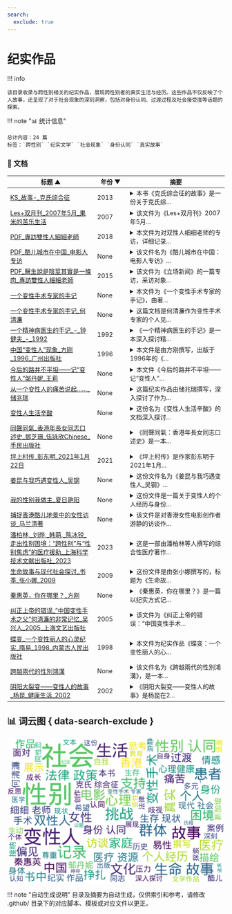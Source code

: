 ```yaml
---
search:
  exclude: true
---
```


# 纪实作品


!!! info

    该目录收录与跨性别相关的纪实作品，展现跨性别者的真实生活与经历。这些作品不仅反映了个人故事，还呈现了对于社会现象的深刻洞察，包括对身份认同、过渡过程及社会接受度等话题的探索。



!!! note "📊 统计信息"

    总计内容：24 篇
    标签：`跨性别` `纪实文学` `社会现象` `身份认同` `真实故事`



### 📄 文档

<table>
<thead><tr>
<th style="width: 40%" data-sortable="true" data-sort-direction="asc" data-sort-type="text">标题 ▲</th>
<th style="width: 15%" data-sortable="true" data-sort-direction="desc" data-sort-type="year">年份 ▼</th>
<th style="width: 45%">摘要</th>
</tr></thead>
<tbody>
<tr data-name="KS_故事-_克氏综合征" data-year="2013" data-date="2024-10-29 07:17:11">
                <td><a href="KS_故事-_克氏综合征_page" class="md-button">KS_故事-_克氏综合征</a></td>
                <td class="year-cell">2013</td>
                <td class="description-cell"><details>
                    <summary>本书《克氏综合征的故事》是一份关于克氏综...</summary>
                    <div class="description">
                        本书《克氏综合征的故事》是一份关于克氏综合征（Klinefelter Syndrome，KS）患者及其家属的详尽信息指南。由Iain W McKinlay编纂的这本书为克氏综合征患者、家属、医疗工作者和公众提供了对该病症的基础知识、症状表现、影响、及医学干预的全面介绍。内容涵盖克氏综合征的遗传机制、临床表现、心理影响、医疗资源、患者故事、研究进展等，甚至包括对克氏综合征的社会认知和法律政策等方面的探讨。书中强调，克氏综合征患者并不孤单，号召公众关注与支持这一特殊群体。同时，书中还穿插着来自医学专家的观点与建议，以及志愿者们的努力与奉献。通过详细的讨论，读者可以了解到患者往往面临的生理和心理挑战，以及应对这些挑战的可能途径。更有助于克氏综合征患者及其家庭了解到如何在生活中寻找支持和信息的资源。
                        <br>年份：2013
                        <br>收录日期：2024-10-29 07:17:11
                    </div>
                </details></td>
            </tr>
<tr data-name="Les+双月刊_2007年5月_果米的苦乐生活" data-year="2007" data-date="2024-11-23 03:16:28">
                <td><a href="Les+双月刊_2007年5月_果米的苦乐生活_page" class="md-button">Les+双月刊_2007年5月_果米的苦乐生活</a></td>
                <td class="year-cell">2007</td>
                <td class="description-cell"><details>
                    <summary>该文件为《Les+双月刊》2007年5月...</summary>
                    <div class="description">
                        该文件为《Les+双月刊》2007年5月刊的PDF文档，主要探讨了与女性同性恋（拉拉）、跨性别及多元性别相关的生活、情感与社会活动。内容涵盖了多个主题，包括人物访谈、社会运动、文化活动和相关法律政策等，旨在记录女性同性恋者的生活状态与挑战。该期刊特定地介绍了参与《Les+》工作的成员果米的个人经历，包括她在杂志发放中面临的艰辛与快乐，努力提高女性同性恋者的可见性和团体凝聚力。文章提到从网络生成的拉拉社群如何逐渐发展成为一个支持与分享的空间，并强调了在社会压力下同性恋者所遭受的精神困扰与旁观者的恐同心理。通过访聊与个人叙述，体现了拉拉群体的多样性与他们对于社会认可与爱情的向往。
                        <br>年份：2007
                        <br>收录日期：2024-11-23 03:16:28
                    </div>
                </details></td>
            </tr>
<tr data-name="PDF_專訪雙性人細細老師" data-year="2018" data-date="2024-11-07 19:25:09">
                <td><a href="PDF_專訪雙性人細細老師_page" class="md-button">PDF_專訪雙性人細細老師</a></td>
                <td class="year-cell">2018</td>
                <td class="description-cell"><details>
                    <summary>本文件为对双性人细细老师的专访，详细记录...</summary>
                    <div class="description">
                        本文件为对双性人细细老师的专访，详细记录了她的成长经历、身份认同及面临的挑战。细细老师（本名陆月明）从小到大经历了多次医疗手术，因医生误判断其性别，导致她在儿童时期便被迫接受了一系列身体上的改造。在访谈中，她描述了自己出生时医生无法判断性别的情形，以及在接受手术过程中所经历的痛苦与挣扎。她指出，香港的医疗系统对双性人缺乏理解，常将其视为病理化的个体，强迫其选择性别，这使得双性人的人生充满困惑与痛苦。尽管经历重重困难，细细老师坚韧不拔，现任注册中医、注册社工及临床催眠治疗师，她还积极参与双性人支援组织的工作，帮助他人并呼吁社会对双性人群体的理解和接受。访谈中，她表达了希望双性人能得到尊重和基本人权的愿望，向社会传达双性人并非病态特殊。如细细老师所言：“与他人的目光与朋辈欺凌确是很难受，但我希望仍在暗处的双性人知道他们并不孤单。”
                        <br>年份：2018
                        <br>收录日期：2024-11-07 19:25:09
                    </div>
                </details></td>
            </tr>
<tr data-name="PDF_酷儿城市在中国_电影人专访" data-year="None" data-date="2024-11-07 18:55:23">
                <td><a href="PDF_酷儿城市在中国_电影人专访_page" class="md-button">PDF_酷儿城市在中国_电影人专访</a></td>
                <td class="year-cell">None</td>
                <td class="description-cell"><details>
                    <summary>该文件名为《酷儿城市在中国：电影人专访》...</summary>
                    <div class="description">
                        该文件名为《酷儿城市在中国：电影人专访》，是关于中国电影人如何在酷儿文化中探索和表达自身身份的纪实作品。文中通过对多位电影人的深入访谈，揭示了他们在创作过程中的思想历程以及面对社会偏见时的挑战与坚持。作品中涉及了跨性别和酷儿群体在中国社会中的生存现状，讲述了这些电影人如何通过艺术来发声和影响社会对性别多样性的理解。

文中有诸如“我的电影不仅是个人的故事，更是整个群体的声音”的表述，展现了电影人在创作中体现的使命感。这部作品不仅描绘了各位电影人的创作经历，也反映了他们对性别认同与社会接受度之间矛盾的深刻思考。
                        <br>年份：None
                        <br>收录日期：2024-11-07 18:55:23
                    </div>
                </details></td>
            </tr>
<tr data-name="PDF_醫生說是陰莖其實是一條肉_專訪雙性人細細老師" data-year="2015" data-date="2024-11-07 19:25:31">
                <td><a href="PDF_醫生說是陰莖其實是一條肉_專訪雙性人細細老師_page" class="md-button">PDF_醫生說是陰莖其實是一條肉_專訪雙性人細細老師</a></td>
                <td class="year-cell">2015</td>
                <td class="description-cell"><details>
                    <summary>该文件为《立场新闻》的一篇专访，采访对象...</summary>
                    <div class="description">
                        该文件为《立场新闻》的一篇专访，采访对象为双性人细细老师，详细记录了她的生命故事与过渡经历。细细老师在访谈中分享了自己出生时的性别不确定性，以及如何被社会和医疗体系强迫接受手术，以符合传统的性别角色。她描述了自己在医治过程中遭遇的痛苦与困扰，并坦言自己身体的真实状况与身份认同的挣扎。在她的故事中，双性人在医疗、家庭及社会中面临的困难一一浮现。细细老师还指出，尽管她经历了许多手术，仍然发现自己体内有未发育的子宫，进一步揭示了社会对双性人群体的忽视与偏见。她的经历不仅反映了个人的困境，同时也触及了社会政策对双性人的歧视和缺乏认可。细细老师在访谈中强调了爱和接纳的重要性，并倡导社会应当对双性人及性别多样性有更深入的理解与尊重。
                        <br>年份：2015
                        <br>收录日期：2024-11-07 19:25:31
                    </div>
                </details></td>
            </tr>
<tr data-name="一个变性手术专家的手记" data-year="None" data-date="2024-12-13 05:32:01">
                <td><a href="一个变性手术专家的手记_page" class="md-button">一个变性手术专家的手记</a></td>
                <td class="year-cell">None</td>
                <td class="description-cell"><details>
                    <summary>本文件为《一个变性手术专家的手记》，由著...</summary>
                    <div class="description">
                        本文件为《一个变性手术专家的手记》，由著名变性手术专家何清旅撰写，详细描述了变性手术的医疗过程与社会反响。该文通过记录多位易性癖患者的真实故事，揭示了他们在性别认同上的痛苦经历与追求变性的决心。内容涉及易性癖的医学定义、手术实践的伦理考量，以及手术对患者生活的深远影响。其中，专家亲历的多个手术案例，体现了变性手术在中国的发展历程与挑战。文中还提及了患者们在求医过程中的心理挣扎，他们的信件暴露出社会对跨性别群体的偏见与误解，呼吁社会对于易性癖患者的理解与同情。
                        <br>年份：None
                        <br>收录日期：2024-12-13 05:32:01
                    </div>
                </details></td>
            </tr>
<tr data-name="一个变性手术专家的手记_何清濂" data-year="None" data-date="2024-12-13 05:32:01">
                <td><a href="一个变性手术专家的手记_何清濂_page" class="md-button">一个变性手术专家的手记_何清濂</a></td>
                <td class="year-cell">None</td>
                <td class="description-cell"><details>
                    <summary>这篇文档是何清濂作为变性手术专家的个人见...</summary>
                    <div class="description">
                        这篇文档是何清濂作为变性手术专家的个人见证与感悟，记录了他在进行诸多变性手术后，与患者之间的感人故事和心理历程。文件中提及了易性癖与变性人的困扰，以及社会对他们的偏见和误解。何清濂详细描述了第一位接受手术的变性人秦惠荣的经历，并透过法律和医学的视角探讨了变性手术的复杂性和必要性。他提到许多易性癖患者从小便感到自己的内心与身体相悖，生活在极大的痛苦与绝望中，渴求被理解与接纳。文中不仅介绍了手术的医学过程，还叙述了患者在手术后的新生活，如秦惠荣告别之前的生活，重塑自己及融入社会的挑战。文件也提醒了众多患者在追求变性手术的同时，心理辅导和社会支持的重要性，以及如何在社会环境中找到自己的位置。
                        <br>年份：None
                        <br>收录日期：2024-12-13 05:32:01
                    </div>
                </details></td>
            </tr>
<tr data-name="一个精神病医生的手记_-_钟健夫_-_1992" data-year="1992" data-date="2024-12-13 05:32:01">
                <td><a href="一个精神病医生的手记_-_钟健夫_-_1992_page" class="md-button">一个精神病医生的手记_-_钟健夫_-_1992</a></td>
                <td class="year-cell">1992</td>
                <td class="description-cell"><details>
                    <summary>《一个精神病医生的手记》是一本深入探讨精...</summary>
                    <div class="description">
                        《一个精神病医生的手记》是一本深入探讨精神疾病与性别身份的书籍，由精神病医生钟健夫所著。本书共分为九个章节，涵盖从医院案例到文化背景的多个方面，包括性别认同、性行为的多样性以及精神病患者的真实经历。书中提到了一些令人深思的议题，例如对女乒乓球员的性错位的分析，以及对自认为是女性的男性的描述。

该书详细介绍了患者在精神病院的生活，并对杀人犯罪案例进行探讨，揭示了心理健康与社会规范之间的复杂关系。通过这些故事，作者不仅讲述了患者的痛苦经历，还反映出社会对精神疾病和性别多样性的不理解与偏见，展示了这一领域的法律与道德困境。

书中的附录部分也提供了有关精神病学历史及相关研究的参考资料，使得这一素材对学者、研究者及公众都有很高的参考价值。
                        <br>年份：1992
                        <br>收录日期：2024-12-13 05:32:01
                    </div>
                </details></td>
            </tr>
<tr data-name="中国“变性人”现象_方刚_1996_广州出版社" data-year="1996" data-date="2024-12-13 05:32:01">
                <td><a href="中国“变性人”现象_方刚_1996_广州出版社_page" class="md-button">中国“变性人”现象_方刚_1996_广州出版社</a></td>
                <td class="year-cell">1996</td>
                <td class="description-cell"><details>
                    <summary>本文件是由方刚撰写，出版于1996年的《...</summary>
                    <div class="description">
                        本文件是由方刚撰写，出版于1996年的《变性人现象》一书，主要探讨了中国的变性人群体及其社会处境。文中详细记录了跨性别者的生命故事和过渡经历，揭示了他们在社会、家庭及医疗体系中所面临的挑战与困境。方刚通过对个人案例的引用，展示了变性人如何寻求自我认同，以及在法律和医疗资源方面存在的不足。书中对变性人的社会认知进行了反思，强调社会对性别认同的理解和接受程度对跨性别者生存状况的重要影响。这本书不仅是对当时中国变性人现状的深刻记录，也为后续的学术研究和社会讨论提供了宝贵的第一手资料。
                        <br>年份：1996
                        <br>收录日期：2024-12-13 05:32:01
                    </div>
                </details></td>
            </tr>
<tr data-name="今后的路并不平坦——记“变性人”邹丹妮_王莉" data-year="None" data-date="2024-12-13 05:32:01">
                <td><a href="今后的路并不平坦——记“变性人”邹丹妮_王莉_page" class="md-button">今后的路并不平坦——记“变性人”邹丹妮_王莉</a></td>
                <td class="year-cell">None</td>
                <td class="description-cell"><details>
                    <summary>本文件《今后的路并不平坦——记“变性人”...</summary>
                    <div class="description">
                        本文件《今后的路并不平坦——记“变性人”邹丹妮》由王莉撰写，主要讲述了跨性别者邹丹妮的个人经历和她在社会中所面临的挑战与困境。文本描绘了邹丹妮的生命故事，从她的性别认同的觉醒，到在社会、家庭和医疗体系中所经历的多重压力。作者通过生动的叙述展示了邹丹妮如何勇敢面对歧视与偏见，同时也反映了她对未来的期待与不安。文章中的一些句子深入人心，如邹丹妮表达了对自身身份的渴望与挣扎，以及在转型道路上遇到的种种阻碍。这不仅是一个个体的故事，也是对整个跨性别群体生存现状的真实记录。
                        <br>年份：None
                        <br>收录日期：2024-12-13 05:32:01
                    </div>
                </details></td>
            </tr>
<tr data-name="从一个变性人的痛苦说起……_储兆瑞" data-year="None" data-date="2024-12-13 05:32:01">
                <td><a href="从一个变性人的痛苦说起……_储兆瑞_page" class="md-button">从一个变性人的痛苦说起……_储兆瑞</a></td>
                <td class="year-cell">None</td>
                <td class="description-cell"><details>
                    <summary>这篇纪实作品由储兆瑞撰写，深入探讨了作为...</summary>
                    <div class="description">
                        这篇纪实作品由储兆瑞撰写，深入探讨了作为变性人所经历的种种痛苦与挑战。文中以第一人称视角，生动描绘了作者的生命故事，包括自我认同的挣扎、社会偏见的冲击及在变性过程中面临的种种困难。作者详细回忆了过渡过程中的心路历程，特别是面对社会与家庭的反应、心理上的孤独与挣扎，以及对于身体和身份的自我认同。作品还充满了对人性和情感的反思，展现了变性人面临的心理困境与生存斗争。通过个人经历，作者希望引发社会对跨性别群体的理解与关注，并呼吁更多人能够对这群体给予支持与尊重。
                        <br>年份：None
                        <br>收录日期：2024-12-13 05:32:01
                    </div>
                </details></td>
            </tr>
<tr data-name="变性人生活辛酸" data-year="None" data-date="2024-12-13 05:32:01">
                <td><a href="变性人生活辛酸_page" class="md-button">变性人生活辛酸</a></td>
                <td class="year-cell">None</td>
                <td class="description-cell"><details>
                    <summary>这份名为《变性人生活辛酸》的文档深入探讨...</summary>
                    <div class="description">
                        这份名为《变性人生活辛酸》的文档深入探讨了跨性别个体的生活经历与艰辛。文中呈现了一段惊险的历程，主人公经历了法律困境、家庭挑战与社会偏见。文中提及，主角在经历困难后与其心爱的小猫“萨里”结成伴侣，并进行了象征性的婚礼，反映出其在面对社会压力与个人身份认同的复杂感受。此文档中，作者通过讲述具体的故事和人物来揭示变性人在现代社会中的艰辛境遇，包括相关的法律和社交障碍，强调了变性人群体所面对的就业歧视和社会排斥现象。整体上，这份文档不仅提供了生动的个案研究，同时也为理解跨性别者的生活现状提供了重要的视角。
                        <br>年份：None
                        <br>收录日期：2024-12-13 05:32:01
                    </div>
                </details></td>
            </tr>
<tr data-name="同聲同氣_香港年長女同志口述史_鄧芝珊_伍詠欣Chinese_手民出版社" data-year="None" data-date="2024-12-13 05:32:01">
                <td><a href="同聲同氣_香港年長女同志口述史_鄧芝珊_伍詠欣Chinese_手民出版社_page" class="md-button">同聲同氣_香港年長女同志口述史_鄧芝珊_伍詠欣Chinese_手民出版社</a></td>
                <td class="year-cell">None</td>
                <td class="description-cell"><details>
                    <summary>《同聲同氣：香港年長女同志口述史》是一本...</summary>
                    <div class="description">
                        《同聲同氣：香港年長女同志口述史》是一本记录了多位香港年长女同志生活和过渡经历的纪实作品。书中通过阿安和阿宝等人的生命故事，展示了她们从青春到老年的爱情与孤独、奋斗与牺牲，讨论了跨性别与女性主义在香港社会中的地位与挑战。作品中阿安出生于1958年，成长于文化氛围浓厚的香港，经历了许多与性同恋相关的社会禁忌与个人情感的纠葛，以及在传统家庭中的挣扎。她的故事为我们呈现了女同志在历史变迁中的记忆及身份认同的问题。而阿宝作为一位跨越不同年代与社会环境的女性，通过她与其他女性的恋爱经历，探讨了爱情与社会对女性及其性向的期待和压力。书中不仅展示了个人的成长与情感，还有港英政府对同性恋的法律政策的变化及其对群体生存状况的影响。
                        <br>年份：None
                        <br>收录日期：2024-12-13 05:32:01
                    </div>
                </details></td>
            </tr>
<tr data-name="坪上村传_彭东明_2021年1月22日" data-year="2021" data-date="2024-11-23 03:59:33">
                <td><a href="坪上村传_彭东明_2021年1月22日_page" class="md-button">坪上村传_彭东明_2021年1月22日</a></td>
                <td class="year-cell">2021</td>
                <td class="description-cell"><details>
                    <summary>《坪上村传》是作家彭东明于2021年1月...</summary>
                    <div class="description">
                        《坪上村传》是作家彭东明于2021年1月22日出版的长篇小说，该小说通过传记的方式描绘一个村庄的历史与现状，意在为本土文化的传承与发扬贡献力量。彭东明在书中记录了村庄中普通人如村支书老万、长贵及他的六个孩子等人的生活故事，体现了他们在现代转型社会中所承受的种种困境与挑战。通过真实生活的细腻描绘，作者不仅关照了历史，也反映了乡村教育扶贫的现状与困境，让读者感受到乡村教育对未来的重要性。小说在结构上包含了八个篇章，总字数达26万，字里行间透露着彭东明对农村教育以及农耕文明的深刻思考与细腻观察。该书还交织了诸多乡村故事与文化资源，展示出对当地历史及人文关怀的深刻理解。
                        <br>年份：2021
                        <br>收录日期：2024-11-23 03:59:33
                    </div>
                </details></td>
            </tr>
<tr data-name="姜昆与我巧遇变性人_吴钢" data-year="None" data-date="2024-12-13 05:32:01">
                <td><a href="姜昆与我巧遇变性人_吴钢_page" class="md-button">姜昆与我巧遇变性人_吴钢</a></td>
                <td class="year-cell">None</td>
                <td class="description-cell"><details>
                    <summary>这份文件名为《姜昆与我巧遇变性人_吴钢》...</summary>
                    <div class="description">
                        这份文件名为《姜昆与我巧遇变性人_吴钢》，内容为一篇纪实作品，结合了个人经历与新加坡特殊的社会文化现象。作者通过与一位变性人小蓝的偶然相遇，深入探讨了新加坡华人社会中的性别认同与文化冲突。文本描绘了新加坡的多元文化环境，特别是涉及华人的生活方式。文章中提到的小蓝表明了转变过程中的身体与心理变化，以及在社会中作为“人妖”所面临的现状，既有对外界的适应与反抗，也涉及到对自身身份认同的追寻。作者在描述中融合了新加坡的社会政策、经济现象及个体生命故事，带读者了解了在异国其境中，华人如何创造出一片生存的天地。文中提到的“小蓝的当铺”，映射出社会底层人们的生存状态，同时对新加坡的景观及人际关系具有无可替代的观察与思考。
                        <br>年份：None
                        <br>收录日期：2024-12-13 05:32:01
                    </div>
                </details></td>
            </tr>
<tr data-name="我的性别我做主_夏日艳阳" data-year="None" data-date="2024-12-13 05:32:01">
                <td><a href="我的性别我做主_夏日艳阳_page" class="md-button">我的性别我做主_夏日艳阳</a></td>
                <td class="year-cell">None</td>
                <td class="description-cell"><details>
                    <summary>这份文件是一篇关于变性人的个人经历与身份...</summary>
                    <div class="description">
                        这份文件是一篇关于变性人的个人经历与身份认同的纪实作品，讲述了刘晓晶的成长故事及其变性手术的经历。刘晓晶从小就感受到性别认同的冲突，她在家人支持下勇敢追求自己的真实身份。在接受了变性手术后，刘晓晶从一个生理上的男性成功转变为女性，她的身体和心理都经历了深刻的蜕变。文件中不仅展示了她在手术过程中的痛苦经历，还提到她参与的变性人美丽大赛以及所获奖项，说明了她在社会中的转变与接受度。文本还探讨了社会对变性人与人妖、同性恋、异装癖等的不同理解，试图厘清各者之间的区别。整份文件不仅反映个人的生存现状，也引发对跨性别群体在社会中地位的思考。
                        <br>年份：None
                        <br>收录日期：2024-12-13 05:32:01
                    </div>
                </details></td>
            </tr>
<tr data-name="捕捉香港酷儿地景中的女性访谈_马兰清著" data-year="None" data-date="2024-11-23 02:56:13">
                <td><a href="捕捉香港酷儿地景中的女性访谈_马兰清著_page" class="md-button">捕捉香港酷儿地景中的女性访谈_马兰清著</a></td>
                <td class="year-cell">None</td>
                <td class="description-cell"><details>
                    <summary>该文件是对香港女性电影创作者游静的访谈作...</summary>
                    <div class="description">
                        该文件是对香港女性电影创作者游静的访谈作品，主要探讨她的影片《好郁》的创作背景及影响。游静的《好郁》是第一部从女性主义视角出发，聚焦于香港女同性恋生活的叙事电影。在访谈中，游静分享了她的电影制作经历，包括她如何从英国教育体系中受到影响，如何发现自己的性取向，以及面对电影行业中存在的性别与性取向的偏见。她也谈及了在影片制作中面临的挑战，如审查制度对作品自由表达的压制，以及香港社会对同性恋议题的接受程度与变化。游静强调了电影不仅是个人创作，也是对社会环境的反思，展示了在一个空间狭小且充满矛盾的城市中，女性之间情感交流和身份认同的重要性。访谈清楚地描绘出游静如何通过自己的作品探索历史、文化和阶级关系，特别是在香港的社会脉络中展现LGBTQ群体的真实经历與生存状况。
                        <br>年份：None
                        <br>收录日期：2024-11-23 02:56:13
                    </div>
                </details></td>
            </tr>
<tr data-name="潘柏林,_刘烨,_韩萌,_陈冰锐_走出性别困境：“跨性别”与“性别焦虑”的医疗援助_上海科学技术文献出版社_2023" data-year="2023" data-date="2024-12-13 05:32:01">
                <td><a href="潘柏林,_刘烨,_韩萌,_陈冰锐_走出性别困境：“跨性别”与“性别焦虑”的医疗援助_上海科学技术文献出版社_2023_page" class="md-button">潘柏林,_刘烨,_韩萌,_陈冰锐_走出性别困境：“跨性别”与“性别焦虑”的医疗援助_上海科学技术文献出版社_2023</a></td>
                <td class="year-cell">2023</td>
                <td class="description-cell"><details>
                    <summary>这是一部由潘柏林等人撰写的综合性医疗著作...</summary>
                    <div class="description">
                        这是一部由潘柏林等人撰写的综合性医疗著作，主要聚焦于跨性别者在面对性别焦虑时所需的医疗支持和服务。书中详细论述了跨性别者的心理、生理、生存现状和法律政策，强调了医疗支持对他们的重要性，并介绍了跨性别医疗的流程和所面临的挑战。特别是对跨性别青少年的青春期抑制治疗，作者指出其能够暂时缓解性别焦虑，并给予青少年必要的探索时间。书中还涉及了如何在家庭和社会环境中接纳跨性别者，以及家长需要如何理解和支持他们的孩子。这本书不仅为医务人员提供了专业知识，也为跨性别者及其家庭提供了必要的心理支持和理解。
                        <br>年份：2023
                        <br>收录日期：2024-12-13 05:32:01
                    </div>
                </details></td>
            </tr>
<tr data-name="生命故事与现代社会探讨_书季_张小娜_2009" data-year="2009" data-date="2024-11-23 02:23:38">
                <td><a href="生命故事与现代社会探讨_书季_张小娜_2009_page" class="md-button">生命故事与现代社会探讨_书季_张小娜_2009</a></td>
                <td class="year-cell">2009</td>
                <td class="description-cell"><details>
                    <summary>这份文件是由张小娜撰写的，标题为《生命故...</summary>
                    <div class="description">
                        这份文件是由张小娜撰写的，标题为《生命故事与现代社会探讨》，发表于2009年，属于文学作品和艺术创作范畴。文件内容涵盖了生命故事、个人经历以及与现代社会互动的思考，逐渐阐述了在现代社会中面临的多元性别挑战和生活体验。文章中引用了各种文化与思想，对跨性别及多元性别问题展开了深入探讨，涉及了个人感受与社会环境的碰撞，例如通过生活细节描绘了个体情感与社会认知之间的关系。记录了一些对话和故事片段，反映了在现代社会中生存的复杂性，充满了对生活哲理的思考和个人对多元性的承认。
                        <br>年份：2009
                        <br>收录日期：2024-11-23 02:23:38
                    </div>
                </details></td>
            </tr>
<tr data-name="秦惠英，你在哪里？_方刚" data-year="None" data-date="2024-12-13 05:32:01">
                <td><a href="秦惠英，你在哪里？_方刚_page" class="md-button">秦惠英，你在哪里？_方刚</a></td>
                <td class="year-cell">None</td>
                <td class="description-cell"><details>
                    <summary>《秦惠英，你在哪里？》是一篇以纪实方式记...</summary>
                    <div class="description">
                        《秦惠英，你在哪里？》是一篇以纪实方式记录中国首位变性人秦惠英的生平与过渡经历的文档。文件详细叙述了秦惠英的求学经历、对自己性别认同的探索、以及在进行变性手术后的生活挑战。文本指出，秦惠英自小在一个农民家庭长大，并在复旦大学完成学业，期间逐渐觉醒对性别认同的渴望。她经历了重大的心理挣扎和社会压力，同时也勇敢地决定向社会公布自己的身份，成为变性人的代表之一。

文件中提到，秦惠英在变性手术前后面临家庭、社会和职场的多重压力，而她的自我曝光不仅是个人的选择，也是希望能为更多易性癖者带来社会的理解与支持。秦惠英的真实经历反映了当时中国社会对变性人和易性癖者的偏见与歧视，记录了她在追求身份认同和社会接纳过程中的艰辛与坚韧。
                        <br>年份：None
                        <br>收录日期：2024-12-13 05:32:01
                    </div>
                </details></td>
            </tr>
<tr data-name="纠正上帝的错误_“中国变性手术之父”何清濂的非常记忆_吴兴人_2005_上海文艺出版社" data-year="2005" data-date="2024-12-13 05:32:01">
                <td><a href="纠正上帝的错误_“中国变性手术之父”何清濂的非常记忆_吴兴人_2005_上海文艺出版社_page" class="md-button">纠正上帝的错误_“中国变性手术之父”何清濂的非常记忆_吴兴人_2005_上海文艺出版社</a></td>
                <td class="year-cell">2005</td>
                <td class="description-cell"><details>
                    <summary>该文件为《纠正上帝的错误：“中国变性手术...</summary>
                    <div class="description">
                        该文件为《纠正上帝的错误：“中国变性手术之父”何清濂的非常记忆》，由吴兴人于2005年出版，隶属于上海文艺出版社。内容涉及了何清濂医生的个人经历和在变性手术领域的贡献，生动地记录了变性人群体在中国所面临的挑战与困境。书中以何清濂的视角，揭示了医疗界如何看待跨性别者的身体和身份，回顾了多年来的医患关系，以及他在推动相关医疗技术和法律政策方面所做的努力。作品还结合社会背景、个人故事和真实案例，向读者展示了跨性别者的生存现状和内心挣扎，是一部重要的文献和真实记录，值得关注和反思。
                        <br>年份：2005
                        <br>收录日期：2024-12-13 05:32:01
                    </div>
                </details></td>
            </tr>
<tr data-name="蝶变_一个变性丽人的心灵纪实_隋易_1998_内蒙古人民出版社" data-year="1998" data-date="2024-12-13 05:32:01">
                <td><a href="蝶变_一个变性丽人的心灵纪实_隋易_1998_内蒙古人民出版社_page" class="md-button">蝶变_一个变性丽人的心灵纪实_隋易_1998_内蒙古人民出版社</a></td>
                <td class="year-cell">1998</td>
                <td class="description-cell"><details>
                    <summary>本文件为纪实作品《蝶变：一个变性丽人的心...</summary>
                    <div class="description">
                        本文件为纪实作品《蝶变：一个变性丽人的心灵纪实》，由隋易撰写，出版于1998年，由内蒙古人民出版社出版。该书详细记录了一位跨性别女性的生命故事与心灵变化，描绘了她在性别认同过渡过程中的挣扎与成长。书中通过真实的生活记录，展示了跨性别者在家庭、社会以及自身内心深处所面临的挑战与困境，展现了强烈的个体性与情感深度。隋易通过如诗的语言生动地描绘了主人公的心路历程和对自我的探索，提供了对跨性别议题的深入思考与理解，尤其是女性身份的重构以及社会对这一身份的认知偏差。本书不仅是对个人经历的记录，也是对跨性别群体共同经历与生存现状的反思与呼吁。
                        <br>年份：1998
                        <br>收录日期：2024-12-13 05:32:01
                    </div>
                </details></td>
            </tr>
<tr data-name="跨越兩代的性別鴻溝" data-year="None" data-date="2024-11-02 02:44:58">
                <td><a href="跨越兩代的性別鴻溝_page" class="md-button">跨越兩代的性別鴻溝</a></td>
                <td class="year-cell">None</td>
                <td class="description-cell"><details>
                    <summary>该文件名为《跨越兩代的性別鴻溝》，是一本...</summary>
                    <div class="description">
                        该文件名为《跨越兩代的性別鴻溝》，是一本针对跨性别者及其家庭关系的纪实性作品，深刻探讨了跨性别子女和父母之间的沟通障碍及情感认知。书中通过问卷调查的形式，记录了数十位跨性别子女及其家长的亲身经历与心路历程，内容涵盖他们对性别认同的思考、对过渡过程的应对及家庭关系的影响。文中不仅探讨了子女如何面对自身性别身份的挣扎，也呈现了父母对性别认同的理解与接受过程的挑战。书中多次提到跨性别子女希望能得到更多的理解与支持，同时也希望家长能够耐心倾听、信任和尊重他们的感受。记录中的一句话“期待踏上蛻变之路的同時，卻往往被父母的不理解和否定冲击得七零八落”，反映出许多跨性别者在获得自我认同过程中的困境与痛苦。总体而言，这本书旨在促进跨性别者与家长之间的相互理解和尊重，帮助社会更好地认识和关心跨性别人士的心理需求。
                        <br>年份：None
                        <br>收录日期：2024-11-02 02:44:58
                    </div>
                </details></td>
            </tr>
<tr data-name="阴阳大裂变——变性人的故事_杨昆_健康生活_2002" data-year="2002" data-date="2024-12-13 05:32:01">
                <td><a href="阴阳大裂变——变性人的故事_杨昆_健康生活_2002_page" class="md-button">阴阳大裂变——变性人的故事_杨昆_健康生活_2002</a></td>
                <td class="year-cell">2002</td>
                <td class="description-cell"><details>
                    <summary>《阴阳大裂变——变性人的故事》是杨昆在2...</summary>
                    <div class="description">
                        《阴阳大裂变——变性人的故事》是杨昆在2002年撰写的一部纪实作品，探讨了变性人群体的生活经历与心理状态。文本通过真实的访谈和案例，展现了变性人在社会中面临的挑战与困境，包括身份认同、情感关系以及社会接纳度等方面的议题。作者通过生动的故事，揭示了变性人如何在传统观念与现代社会之间找到自己的位置，展现出他们在过渡过程中所经历的痛苦与成长。这部作品旨在提高社会对跨性别群体的理解与尊重，同时也是对相关法律政策不完善情况下，生命故事与医疗资源的真实记录。
                        <br>年份：2002
                        <br>收录日期：2024-12-13 05:32:01
                    </div>
                </details></td>
            </tr>
</tbody>
</table>


## 📊 词云图 { data-search-exclude }

![词云图](abstracts_wordcloud.png)


<script>
const sortFunctions = {
    year: (a, b, direction) => {
        a = a === '未知' ? '0000' : a;
        b = b === '未知' ? '0000' : b;
        return direction === 'desc' ? b.localeCompare(a) : a.localeCompare(b);
    },
    count: (a, b, direction) => {
        const aNum = parseInt(a.match(/\d+/)?.[0] || '0');
        const bNum = parseInt(b.match(/\d+/)?.[0] || '0');
        return direction === 'desc' ? bNum - aNum : aNum - bNum;
    },
    text: (a, b, direction) => {
        return direction === 'desc' 
            ? b.localeCompare(a, 'zh-CN') 
            : a.localeCompare(b, 'zh-CN');
    }
};

document.addEventListener('DOMContentLoaded', function() {
    document.querySelectorAll('th[data-sortable="true"]').forEach(th => {
        th.style.cursor = 'pointer';
        th.addEventListener('click', () => sortTable(th));
        
        if (th.getAttribute('data-sort-direction')) {
            sortTable(th, true);
        }
    });
});

function sortTable(th, isInitial = false) {
    const table = th.closest('table');
    const tbody = table.querySelector('tbody');
    const colIndex = Array.from(th.parentNode.children).indexOf(th);
    
    // Store original rows with their sort values
    const rowsWithValues = Array.from(tbody.querySelectorAll('tr')).map(row => ({
        element: row,
        value: row.children[colIndex].textContent.trim(),
        html: row.innerHTML
    }));
    
    // Toggle or set initial sort direction
    const currentDirection = th.getAttribute('data-sort-direction');
    const direction = isInitial ? currentDirection : (currentDirection === 'desc' ? 'asc' : 'desc');
    
    // Update sort indicators
    th.closest('tr').querySelectorAll('th').forEach(header => {
        if (header !== th) {
            header.textContent = header.textContent.replace(/ [▼▲]$/, '');
            header.removeAttribute('data-sort-direction');
        }
    });
    
    th.textContent = th.textContent.replace(/ [▼▲]$/, '') + (direction === 'desc' ? ' ▼' : ' ▲');
    th.setAttribute('data-sort-direction', direction);
    
    // Get sort function based on column type
    const sortType = th.getAttribute('data-sort-type') || 'text';
    const sortFn = sortFunctions[sortType] || sortFunctions.text;
    
    // Sort rows
    rowsWithValues.sort((a, b) => sortFn(a.value, b.value, direction));
    
    // Clear and rebuild tbody
    tbody.innerHTML = '';
    rowsWithValues.forEach(row => {
        const tr = document.createElement('tr');
        tr.innerHTML = row.html;
        tbody.appendChild(tr);
    });
}

</script>
 

!!! note "自动生成说明"
    目录及摘要为自动生成，仅供索引和参考，请修改 .github/ 目录下的对应脚本、模板或对应文件以更正。
